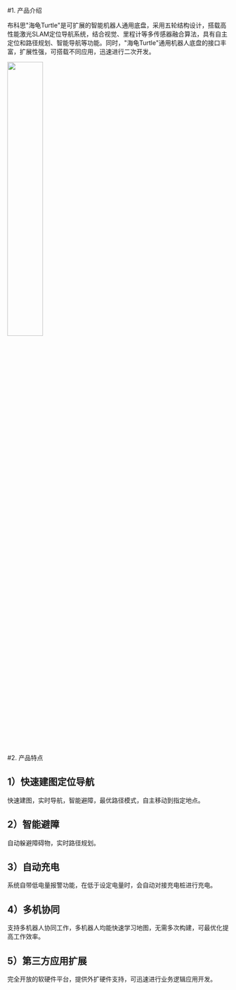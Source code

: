 #1.	产品介绍

布科思"海龟Turtle"是可扩展的智能机器人通用底盘，采用五轮结构设计，搭载高性能激光SLAM定位导航系统，结合视觉、里程计等多传感器融合算法，具有自主定位和路径规划、智能导航等功能。同时，"海龟Turtle"通用机器人底盘的接口丰富，扩展性强，可搭载不同应用，迅速进行二次开发。

<img src="https://img-blog.csdnimg.cn/20200106114556292.png?x-oss-process=image/watermark,type_ZmFuZ3poZW5naGVpdGk,shadow_10,text_aHR0cHM6Ly9ibG9nLmNzZG4ubmV0L2Z1cm9uZ2h1YWh1YQ==,size_16,color_FFFFFF,t_70" width="40%"   align=center />


#2.	产品特点

## 1）快速建图定位导航
快速建图，实时导航，智能避障，最优路径模式，自主移动到指定地点。
## 2）智能避障
自动躲避障碍物，实时路径规划。 
## 3）自动充电
系统自带低电量报警功能，在低于设定电量时，会自动对接充电桩进行充电。
## 4）多机协同
支持多机器人协同工作，多机器人均能快速学习地图，无需多次构建，可最优化提高工作效率。
## 5）第三方应用扩展
完全开放的软硬件平台，提供外扩硬件支持，可迅速进行业务逻辑应用开发。